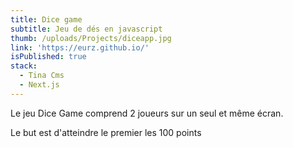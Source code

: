 ```yaml
---
title: Dice game
subtitle: Jeu de dés en javascript
thumb: /uploads/Projects/diceapp.jpg
link: 'https://eurz.github.io/'
isPublished: true
stack:
  - Tina Cms
  - Next.js
---
```


Le jeu Dice Game comprend 2 joueurs sur un seul et même écran.

Le but est d'atteindre le premier les 100 points
